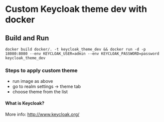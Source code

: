 # Custom Keycloak theme dev with docker

## Build and Run
`docker build docker/. -t keycloak_theme_dev && docker run -d -p 18080:8080 --env KEYCLOAK_USER=admin --env KEYCLOAK_PASSWORD=password keycloak_theme_dev`

### Steps to apply custom theme
- run image as above
- go to realm settings -> theme tab
- choose theme from the list
 
 #### What is Keycloak?
 More info: http://www.keycloak.org/